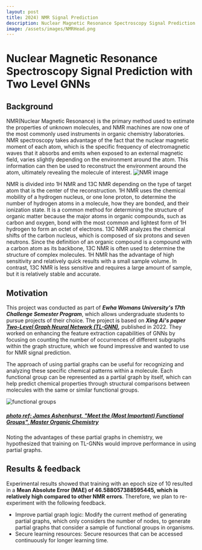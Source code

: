 ```yaml
---
layout: post
title: 2024) NMR Signal Prediction
description: Nuclear Magnetic Resonance Spectroscopy Signal Prediction with Two Level GNNs 
image: /assets/images/NMRHead.png
---
```



Nuclear Magnetic Resonance Spectroscopy Signal Prediction with Two Level GNNs 
============

Background
------------
 NMR(Nuclear Magnetic Resonance) is the primary method used to estimate the properties of unknown molecules, and NMR machines are now one of the most commonly used instruments in organic chemistry laboratories. NMR spectroscopy takes advantage of the fact that the nuclear magnetic moment of each atom, which is the specific frequency of electromagnetic waves that it absorbs and emits when exposed to an external magnetic field, varies slightly depending on the environment around the atom. This information can then be used to reconstruct the environment around the atom, ultimately revealing the molecule of interest. 
![NMR image](https://soysilver.github.io/soysilvery/assets/images/NMR.png "NMR image of bipheny")

 NMR is divided into 1H NMR and 13C NMR depending on the type of target atom that is the center of the reconstruction. 1H NMR uses the chemical mobility of a hydrogen nucleus, or one lone proton, to determine the number of hydrogen atoms in a molecule, how they are bonded, and their ionization state. It is a common method for determining the structure of organic matter because the major atoms in organic compounds, such as carbon and oxygen, bond with the most common and lightest form of 1H hydrogen to form an octet of electrons. 13C NMR analyzes the chemical shifts of the carbon nucleus, which is composed of six protons and seven neutrons. Since the definition of an organic compound is a compound with a carbon atom as its backbone, 13C NMR is often used to determine the structure of complex molecules. 1H NMR has the advantage of high sensitivity and relatively quick results with a small sample volume. In contrast, 13C NMR is less sensitive and requires a large amount of sample, but it is relatively stable and accurate.

Motivation
------------
This project was conducted as part of ***Ewha Womans University's 17th Challenge Semester Program***, which allows undergraduate students to pursue projects of their choice. The project is based on ***Xing Ai's paper [Two-Level Graph Neural Network (TL-GNN)](https://ieeexplore.ieee.org/stamp/stamp.jsp?arnumber=9714153),*** published in 2022.  They worked on enhancing the feature extraction capabilities of GNNs by focusing on counting the number of occurrences of different subgraphs within the graph structure, which we found impressive and wanted to use for NMR signal prediction. 

The approach of using partial graphs can be useful for recognizing and analyzing these specific chemical patterns within a molecule. Each functional group can be represented as a partial graph by itself, which can help predict chemical properties through structural comparisons between molecules with the same or similar functional groups.

![functional groups](https://soysilver.github.io/soysilvery/assets/images/funcGroup.gif "functional groups")
##### [photo ref: James Ashenhurst, "Meet the (Most Important) Functional Groups", Master Organic Chemistry](https://www.masterorganicchemistry.com/2010/10/06/functional-groups-organic-chemistry/)

Noting the advantages of these partial graphs in chemistry, we hypothesized that training on TL-GNNs would improve performance in using partial graphs.


Results  & feedback
------------
Experimental results showed that training with an epoch size of 10 resulted in a **Mean Absolute Error (MAE) of 46.588057388595445, which is relatively high compared to other NMR errors**. Therefore, we plan to re-experiment with the following feedback. 
  * Improve partial graph logic: Modify the current method of generating partial graphs, which only considers the number of nodes, to generate partial graphs that consider a sample of functional groups in organisms.
  * Secure learning resources: Secure resources that can be accessed continuously for longer learning time.
